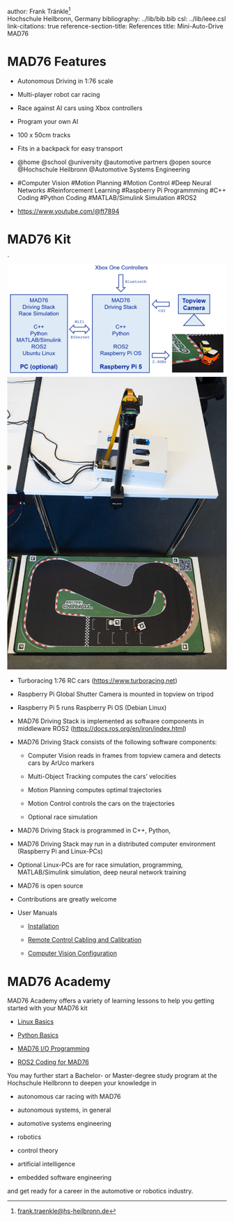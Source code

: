 author: Frank Tränkle[^1]  
Hochschule Heilbronn, Germany
bibliography: ../lib/bib.bib
csl: ../lib/ieee.csl
link-citations: true
reference-section-title: References
title: Mini-Auto-Drive MAD76

MAD76 Features
==============

-   Autonomous Driving in 1:76 scale

-   Multi-player robot car racing

-   Race against AI cars using Xbox controllers

-   Program your own AI

-   100 x 50cm tracks

-   Fits in a backpack for easy transport

-   @home @school @university @automotive partners @open source
    @Hochschule Heilbronn @Automotive Systems Engineering

-   \#Computer Vision \#Motion Planning \#Motion Control \#Deep Neural
    Networks \#Reinforcement Learning \#Raspberry Pi Programmming \#C++
    Coding \#Python Coding \#MATLAB/Simulink Simulation \#ROS2

-   <https://www.youtube.com/@ft7894>

MAD76 Kit
=========

´ <img src="mad76.png" alt="image" />
<img src="madbuildclose.jpg" alt="image" />

-   Turboracing 1:76 RC cars (<https://www.turboracing.net>)

-   Raspberry Pi Global Shutter Camera is mounted in topview on tripod

-   Raspberry Pi 5 runs Raspberry Pi OS (Debian Linux)

-   MAD76 Driving Stack is implemented as software components in
    middleware ROS2 (<https://docs.ros.org/en/iron/index.html>)

-   MAD76 Driving Stack consists of the following software components:

    -   Computer Vision reads in frames from topview camera and detects
        cars by ArUco markers

    -   Multi-Object Tracking computes the cars’ velocities

    -   Motion Planning computes optimal trajectories

    -   Motion Control controls the cars on the trajectories

    -   Optional race simulation

-   MAD76 Driving Stack is programmed in C++, Python,

-   MAD76 Driving Stack may run in a distributed computer environment
    (Raspberry Pi and Linux-PCs)

-   Optional Linux-PCs are for race simulation, programming,
    MATLAB/Simulink simulation, deep neural network training

-   MAD76 is open source

-   Contributions are greatly welcome

-   User Manuals

    -   [Installation](doc/install/install.md)

    -   [Remote Control Cabling and
        Calibration](doc/remotecontrol/remotecontrol.md)

    -   [Computer Vision Configuration](doc/vision/vision.md)

MAD76 Academy
=============

MAD76 Academy offers a variety of learning lessons to help you getting
started with your MAD76 kit

-   [Linux Basics](doc/teachlinux/teachlinux.md)

-   [Python Basics](doc/teachpython/teachpython.md)

-   [MAD76 I/O Programming](doc/teachmad76io/teachmad76io.md)

-   [ROS2 Coding for MAD76](doc/teachros/teachros.md)

You may further start a Bachelor- or Master-degree study program at the
Hochschule Heilbronn to deepen your knowledge in

-   autonomous car racing with MAD76

-   autonomous systems, in general

-   automotive systems engineering

-   robotics

-   control theory

-   artificial intelligence

-   embedded software engineering

and get ready for a career in the automotive or robotics industry.

[^1]: frank.traenkle@hs-heilbronn.de
